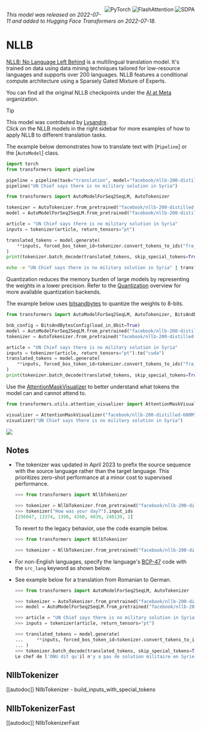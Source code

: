 <!--Copyright 2020 The HuggingFace Team. All rights reserved.

Licensed under the Apache License, Version 2.0 (the "License"); you may not use this file except in compliance with
the License. You may obtain a copy of the License at

http://www.apache.org/licenses/LICENSE-2.0

Unless required by applicable law or agreed to in writing, software distributed under the License is distributed on
an "AS IS" BASIS, WITHOUT WARRANTIES OR CONDITIONS OF ANY KIND, either express or implied. See the License for the
specific language governing permissions and limitations under the License.

⚠️ Note that this file is in Markdown but contain specific syntax for our doc-builder (similar to MDX) that may not be
rendered properly in your Markdown viewer.

-->

<div style="float: right;">
    <div class="flex flex-wrap space-x-1">
        <img alt="PyTorch" src="https://img.shields.io/badge/PyTorch-DE3412?style=flat&logo=pytorch&logoColor=white">
        <img alt="FlashAttention" src="https://img.shields.io/badge/%E2%9A%A1%EF%B8%8E%20FlashAttention-eae0c8?style=flat">
        <img alt="SDPA" src="https://img.shields.io/badge/SDPA-DE3412?style=flat&logo=pytorch&logoColor=white">
    </div>
</div>

*This model was released on 2022-07-11 and added to Hugging Face Transformers on 2022-07-18.*


# NLLB

[NLLB: No Language Left Behind](https://huggingface.co/papers/2207.04672) is a multilingual translation model. It's trained on data using data mining techniques tailored for low-resource languages and supports over 200 languages. NLLB features a conditional compute architecture using a Sparsely Gated Mixture of Experts.


You can find all the original NLLB checkpoints under the [AI at Meta](https://huggingface.co/facebook/models?search=nllb) organization.

> [!TIP]
> This model was contributed by [Lysandre](https://huggingface.co/lysandre).  
> Click on the NLLB models in the right sidebar for more examples of how to apply NLLB to different translation tasks.

The example below demonstrates how to translate text with [`Pipeline`] or the [`AutoModel`] class.

<hfoptions id="usage">
<hfoption id="Pipeline">

```python
import torch
from transformers import pipeline

pipeline = pipeline(task="translation", model="facebook/nllb-200-distilled-600M", src_lang="eng_Latn", tgt_lang="fra_Latn", torch_dtype=torch.float16, device=0)
pipeline("UN Chief says there is no military solution in Syria")
```

</hfoption>
<hfoption id="AutoModel">

```python
from transformers import AutoModelForSeq2SeqLM, AutoTokenizer

tokenizer = AutoTokenizer.from_pretrained("facebook/nllb-200-distilled-600M")
model = AutoModelForSeq2SeqLM.from_pretrained("facebook/nllb-200-distilled-600M", torch_dtype="auto", attn_implementaiton="sdpa")

article = "UN Chief says there is no military solution in Syria"
inputs = tokenizer(article, return_tensors="pt")

translated_tokens = model.generate(
    **inputs, forced_bos_token_id=tokenizer.convert_tokens_to_ids("fra_Latn"), max_length=30
)
print(tokenizer.batch_decode(translated_tokens, skip_special_tokens=True)[0])
```

</hfoption>
<hfoption id="transformers CLI">

```bash
echo -e "UN Chief says there is no military solution in Syria" | transformers run --task "translation_en_to_fr" --model facebook/nllb-200-distilled-600M --device 0
```

</hfoption>
</hfoptions>

Quantization reduces the memory burden of large models by representing the weights in a lower precision. Refer to the [Quantization](../quantization/overview) overview for more available quantization backends.

The example below uses [bitsandbytes](../quantization/bitsandbytes) to quantize the weights to 8-bits.

```python
from transformers import AutoModelForSeq2SeqLM, AutoTokenizer, BitsAndBytesConfig

bnb_config = BitsAndBytesConfig(load_in_8bit=True)
model = AutoModelForSeq2SeqLM.from_pretrained("facebook/nllb-200-distilled-1.3B", quantization_config=bnb_config)
tokenizer = AutoTokenizer.from_pretrained("facebook/nllb-200-distilled-1.3B")

article = "UN Chief says there is no military solution in Syria"
inputs = tokenizer(article, return_tensors="pt").to("cuda")
translated_tokens = model.generate(
    **inputs, forced_bos_token_id=tokenizer.convert_tokens_to_ids("fra_Latn"), max_length=30,
)
print(tokenizer.batch_decode(translated_tokens, skip_special_tokens=True)[0])
```

Use the [AttentionMaskVisualizer](https://github.com/huggingface/transformers/blob/main/src/transformers/utils/attention_visualizer.py#L139) to better understand what tokens the model can and cannot attend to.

```python
from transformers.utils.attention_visualizer import AttentionMaskVisualizer

visualizer = AttentionMaskVisualizer("facebook/nllb-200-distilled-600M")
visualizer("UN Chief says there is no military solution in Syria")
```

<div class="flex justify-center">
    <img src="https://huggingface.co/datasets/huggingface/documentation-images/tree/main/transformers/model_doc/NLLB-Attn-Mask.png"/>
</div>

## Notes

- The tokenizer was updated in April 2023 to prefix the source sequence with the source language rather than the target language. This prioritizes zero-shot performance at a minor cost to supervised performance.

   ```python
   >>> from transformers import NllbTokenizer

   >>> tokenizer = NllbTokenizer.from_pretrained("facebook/nllb-200-distilled-600M")
   >>> tokenizer("How was your day?").input_ids
   [256047, 13374, 1398, 4260, 4039, 248130, 2]
   ```
   
   To revert to the legacy behavior, use the code example below.
   
   ```python
   >>> from transformers import NllbTokenizer

   >>> tokenizer = NllbTokenizer.from_pretrained("facebook/nllb-200-distilled-600M", legacy_behaviour=True)
   ```
   
 - For non-English languages, specify the language's [BCP-47](https://github.com/facebookresearch/flores/blob/main/flores200/README.md#languages-in-flores-200) code with the `src_lang` keyword as shown below.
 
 - See example below for a translation from Romanian to German.
    ```python
    >>> from transformers import AutoModelForSeq2SeqLM, AutoTokenizer

    >>> tokenizer = AutoTokenizer.from_pretrained("facebook/nllb-200-distilled-600M")
    >>> model = AutoModelForSeq2SeqLM.from_pretrained("facebook/nllb-200-distilled-600M")

    >>> article = "UN Chief says there is no military solution in Syria"
    >>> inputs = tokenizer(article, return_tensors="pt")

    >>> translated_tokens = model.generate(
    ...     **inputs, forced_bos_token_id=tokenizer.convert_tokens_to_ids("fra_Latn"), max_length=30
    ... )
    >>> tokenizer.batch_decode(translated_tokens, skip_special_tokens=True)[0]
    Le chef de l'ONU dit qu'il n'y a pas de solution militaire en Syrie
    ```

## NllbTokenizer

[[autodoc]] NllbTokenizer
    - build_inputs_with_special_tokens

## NllbTokenizerFast

[[autodoc]] NllbTokenizerFast
